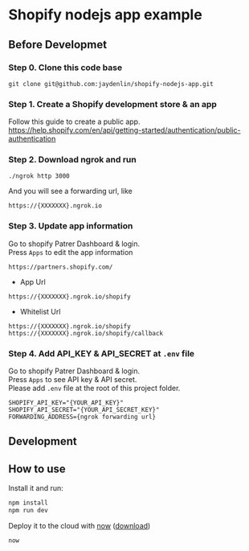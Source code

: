 # Shopify nodejs app example

## Before Developmet

### Step 0. Clone this code base
```
git clone git@github.com:jaydenlin/shopify-nodejs-app.git
```
### Step 1. Create a Shopify development store & an app
Follow this guide to create a public app.
https://help.shopify.com/en/api/getting-started/authentication/public-authentication

### Step 2. Download ngrok and run
```
./ngrok http 3000
```
And you will see a forwarding url, like
```
https://{XXXXXXX}.ngrok.io
```

### Step 3. Update app information
Go to shopify Patrer Dashboard & login.  
Press `Apps` to edit the app information
```
https://partners.shopify.com/
```
* App Url  
```
https://{XXXXXXX}.ngrok.io/shopify
```
* Whitelist Url  
```
https://{XXXXXXX}.ngrok.io/shopify 
https://{XXXXXXX}.ngrok.io/shopify/callback
```

### Step 4. Add API_KEY & API_SECRET at `.env` file
Go to shopify Patrer Dashboard & login.  
Press `Apps` to see API key & API secret.  
Please add `.env` file at the root of this project folder.  
```
SHOPIFY_API_KEY="{YOUR_API_KEY}"
SHOPIFY_API_SECRET="{YOUR_API_SECRET_KEY}"
FORWARDING_ADDRESS={ngrok forwarding url}
```

## Development

## How to use

Install it and run:

```bash
npm install
npm run dev
```

Deploy it to the cloud with [now](https://zeit.co/now) ([download](https://zeit.co/download))

```bash
now
```
